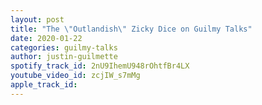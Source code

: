 ```yaml
---
layout: post
title: "The \"Outlandish\" Zicky Dice on Guilmy Talks"
date: 2020-01-22
categories: guilmy-talks
author: justin-guilmette
spotify_track_id: 2nU9IhemU948rOhtfBr4LX
youtube_video_id: zcjIW_s7mMg
apple_track_id: 
---
```

